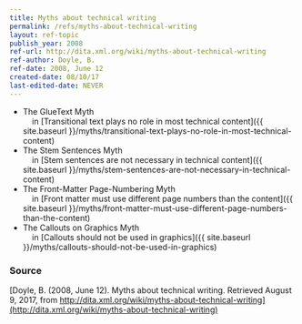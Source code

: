 ```yaml
---
title: Myths about technical writing
permalink: /refs/myths-about-technical-writing
layout: ref-topic
publish_year: 2008
ref-url: http://dita.xml.org/wiki/myths-about-technical-writing
ref-author: Doyle, B.
ref-date: 2008, June 12
created-date: 08/10/17
last-edited-date: NEVER
---
```


* The GlueText Myth<br />&nbsp;&nbsp;&nbsp;&nbsp;in [Transitional text plays no role in most technical content]({{ site.baseurl }}/myths/transitional-text-plays-no-role-in-most-technical-content)
* The Stem Sentences Myth<br />&nbsp;&nbsp;&nbsp;&nbsp;in [Stem sentences are not necessary in technical content]({{ site.baseurl }}/myths/stem-sentences-are-not-necessary-in-technical-content)
* The Front-Matter Page-Numbering Myth<br />&nbsp;&nbsp;&nbsp;&nbsp;in [Front matter must use different page numbers than the content]({{ site.baseurl }}/myths/front-matter-must-use-different-page-numbers-than-the-content)
* The Callouts on Graphics Myth<br />&nbsp;&nbsp;&nbsp;&nbsp;in [Callouts should not be used in graphics]({{ site.baseurl }}/myths/callouts-should-not-be-used-in-graphics)

### Source

[Doyle, B. (2008, June 12). Myths about technical writing. Retrieved August 9, 2017, from http://dita.xml.org/wiki/myths-about-technical-writing](http://dita.xml.org/wiki/myths-about-technical-writing)
